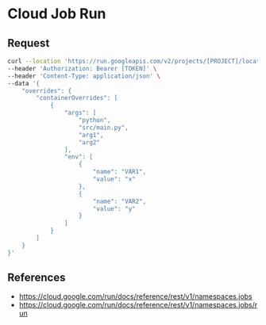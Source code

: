 # Cloud Job Run

## Request

```sh
curl --location 'https://run.googleapis.com/v2/projects/[PROJECT]/locations/us-central1/jobs/run-demo-job:run' \
--header 'Authorization: Bearer [TOKEN]' \
--header 'Content-Type: application/json' \
--data '{
    "overrides": {
        "containerOverrides": [
            {
                "args": [
                    "python",
                    "src/main.py",
                    "arg1",
                    "arg2"
                ],
                "env": [
                    {
                        "name": "VAR1",
                        "value": "x"
                    },
                    {
                        "name": "VAR2",
                        "value": "y"
                    }
                ]
            }
        ]
    }
}'

```

## References

- https://cloud.google.com/run/docs/reference/rest/v1/namespaces.jobs
- https://cloud.google.com/run/docs/reference/rest/v1/namespaces.jobs/run
